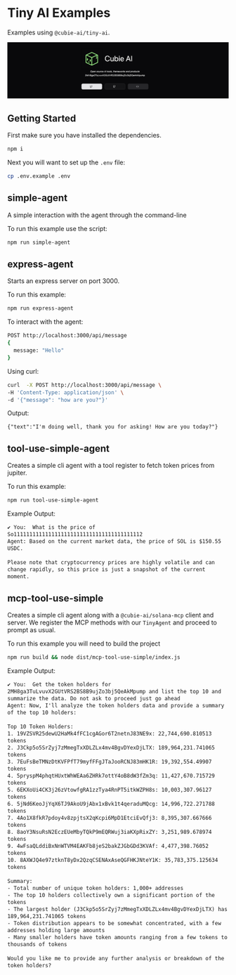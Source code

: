 # Tiny AI Examples

Examples using `@cubie-ai/tiny-ai`.

![Cubie](https://github.com/Cubie-AI/tiny-ai/blob/main/publicMedia.png?raw=true)

## Getting Started

First make sure you have installed the dependencies.

```bash
npm i
```

Next you will want to set up the `.env` file:

```bash
cp .env.example .env
```

## simple-agent

A simple interaction with the agent through the command-line

To run this example use the script:

```bash
npm run simple-agent
```

## express-agent

Starts an express server on port 3000.

To run this example:

```bash
npm run express-agent
```

To interact with the agent:

```bash
POST http://localhost:3000/api/message
{
  message: "Hello"
}
```

Using curl:

```bash
curl  -X POST http://localhost:3000/api/message \
-H 'Content-Type: application/json' \
-d '{"message": "how are you?"}'

```

Output:

```
{"text":"I'm doing well, thank you for asking! How are you today?"}
```

## tool-use-simple-agent

Creates a simple cli agent with a tool register to fetch token prices from jupiter.

To run this example:

```bash
npm run tool-use-simple-agent
```

Example Output:

```
✔ You:  What is the price of So11111111111111111111111111111111111111112
Agent: Based on the current market data, the price of SOL is $150.55 USDC.

Please note that cryptocurrency prices are highly volatile and can change rapidly, so this price is just a snapshot of the current moment.
```

## mcp-tool-use-simple

Creates a simple cli agent along with a `@cubie-ai/solana-mcp` client and server.
We register the MCP methods with our `TinyAgent` and proceed to prompt as usual.

To run this example you will need to build the project

```bash
npm run build && node dist/mcp-tool-use-simple/index.js
```

Example Output:

```
✔ You:  Get the token holders for 2MH8ga3TuLvuvX2GUtVRS2BS8B9ujZo3bj5QeAkMpump and list the top 10 and summarize the data. Do not ask to proceed just go ahead
Agent: Now, I'll analyze the token holders data and provide a summary of the top 10 holders:

Top 10 Token Holders:
1. 19VZSVR25dewU2HaMk4fFC1cgAGor6T2netnJ83NE9x: 22,744,690.810513 tokens
2. J3Ckp5o5SrZyj7zMmegTxXDLZLx4mv4BgvDYexDjLTX: 189,964,231.741065 tokens
3. 7EuFsBeTMNzDtKVFPfT79myfFFgJTaJooRCNJ83mHK1R: 19,392,554.49907 tokens
4. 5pryspM4phqtHUxtWhWEAa6ZHRk7ottY4oB8dW3fZm3q: 11,427,670.715729 tokens
5. 6EKXoUi4CK3j26zVtowfgRA1zzTya4RnPT5itkWZPH8s: 10,003,307.96127 tokens
6. 5jNd6KeoJjYqX6TJ9AkoU9jAbx1xBvk1t4qeraduMQcg: 14,996,722.271788 tokens
7. 4Ao1X8fkR7pdoy4v8zpjtsX2qKcpi6MpD1EtciEvQfj3: 8,395,307.667666 tokens
8. 8aoY3NsuRsN2EczEUeMbyTQkP9mEQRWuj3iaKXpRixZY: 3,251,989.678974 tokens
9. 4wFsaQLddiBxNnWTVM4EAKFb8jeS2bakZJGbGDd3KVAf: 4,477,398.76052 tokens
10. 8AXWJQ4e97ztknT8yDx2QzqCSENAxAseQGFHKJNteY1K: 35,783,375.125634 tokens

Summary:
- Total number of unique token holders: 1,000+ addresses
- The top 10 holders collectively own a significant portion of the tokens
- The largest holder (J3Ckp5o5SrZyj7zMmegTxXDLZLx4mv4BgvDYexDjLTX) has 189,964,231.741065 tokens
- Token distribution appears to be somewhat concentrated, with a few addresses holding large amounts
- Many smaller holders have token amounts ranging from a few tokens to thousands of tokens

Would you like me to provide any further analysis or breakdown of the token holders?
```
